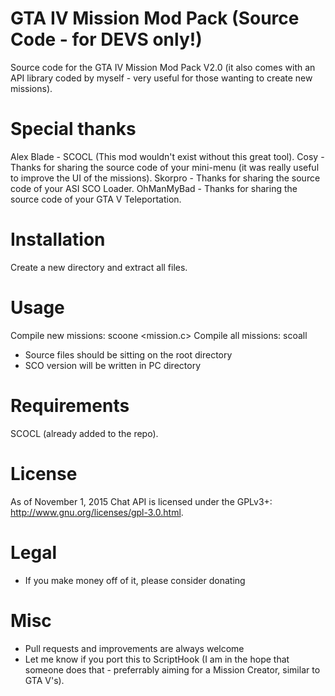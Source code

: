 # GTA IV Mission Mod Pack (Source Code - for DEVS only!)

Source code for the GTA IV Mission Mod Pack V2.0 (it also comes with an API library coded by myself - very useful for those wanting to create new missions).

# Special thanks

Alex Blade - SCOCL (This mod wouldn't exist without this great tool).
Cosy       - Thanks for sharing the source code of your mini-menu (it was really useful to improve the UI of the missions).
Skorpro    - Thanks for sharing the source code of your ASI SCO Loader.
OhManMyBad - Thanks for sharing the source code of your GTA V Teleportation.

# Installation

Create a new directory and extract all files.

# Usage

Compile new missions: scoone <mission.c>
Compile all missions: scoall

- Source files should be sitting on the root directory
- SCO version will be written in PC directory

# Requirements

SCOCL (already added to the repo).

# License

As of November 1, 2015 Chat API is licensed under the GPLv3+: http://www.gnu.org/licenses/gpl-3.0.html.

# Legal

- If you make money off of it, please consider donating

# Misc

- Pull requests and improvements are always welcome
- Let me know if you port this to ScriptHook (I am in the hope that someone does that - preferrably aiming for a Mission Creator, similar to GTA V's).

